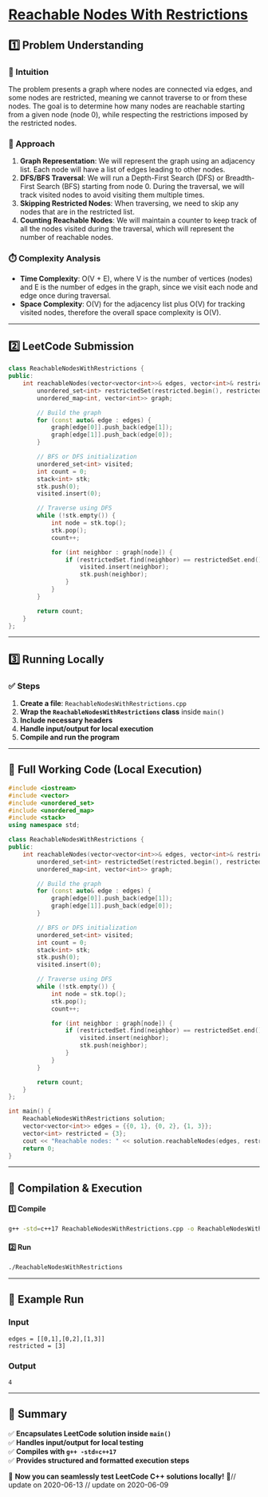 # **[Reachable Nodes With Restrictions](https://leetcode.com/problems/reachable-nodes-with-restrictions/description/)**  

## **1️⃣ Problem Understanding**  
### **📌 Intuition**  
The problem presents a graph where nodes are connected via edges, and some nodes are restricted, meaning we cannot traverse to or from these nodes. The goal is to determine how many nodes are reachable starting from a given node (node 0), while respecting the restrictions imposed by the restricted nodes.

### **🚀 Approach**  
1. **Graph Representation**: We will represent the graph using an adjacency list. Each node will have a list of edges leading to other nodes.
2. **DFS/BFS Traversal**: We will run a Depth-First Search (DFS) or Breadth-First Search (BFS) starting from node 0. During the traversal, we will track visited nodes to avoid visiting them multiple times.
3. **Skipping Restricted Nodes**: When traversing, we need to skip any nodes that are in the restricted list.
4. **Counting Reachable Nodes**: We will maintain a counter to keep track of all the nodes visited during the traversal, which will represent the number of reachable nodes.

### **⏱️ Complexity Analysis**  
- **Time Complexity**: O(V + E), where V is the number of vertices (nodes) and E is the number of edges in the graph, since we visit each node and edge once during traversal.  
- **Space Complexity**: O(V) for the adjacency list plus O(V) for tracking visited nodes, therefore the overall space complexity is O(V).

---  

## **2️⃣ LeetCode Submission**  
```cpp
class ReachableNodesWithRestrictions {
public:
    int reachableNodes(vector<vector<int>>& edges, vector<int>& restricted) {
        unordered_set<int> restrictedSet(restricted.begin(), restricted.end());
        unordered_map<int, vector<int>> graph;

        // Build the graph
        for (const auto& edge : edges) {
            graph[edge[0]].push_back(edge[1]);
            graph[edge[1]].push_back(edge[0]);
        }

        // BFS or DFS initialization
        unordered_set<int> visited;
        int count = 0;
        stack<int> stk;
        stk.push(0);
        visited.insert(0);

        // Traverse using DFS
        while (!stk.empty()) {
            int node = stk.top();
            stk.pop();
            count++;

            for (int neighbor : graph[node]) {
                if (restrictedSet.find(neighbor) == restrictedSet.end() && visited.find(neighbor) == visited.end()) {
                    visited.insert(neighbor);
                    stk.push(neighbor);
                }
            }
        }

        return count;
    }
};
```  

---  

## **3️⃣ Running Locally**  
### **✅ Steps**  
1. **Create a file**: `ReachableNodesWithRestrictions.cpp`  
2. **Wrap the `ReachableNodesWithRestrictions` class** inside `main()`  
3. **Include necessary headers**  
4. **Handle input/output for local execution**  
5. **Compile and run the program**  

---  

## **📝 Full Working Code (Local Execution)**  
```cpp
#include <iostream>
#include <vector>
#include <unordered_set>
#include <unordered_map>
#include <stack>
using namespace std;

class ReachableNodesWithRestrictions {
public:
    int reachableNodes(vector<vector<int>>& edges, vector<int>& restricted) {
        unordered_set<int> restrictedSet(restricted.begin(), restricted.end());
        unordered_map<int, vector<int>> graph;

        // Build the graph
        for (const auto& edge : edges) {
            graph[edge[0]].push_back(edge[1]);
            graph[edge[1]].push_back(edge[0]);
        }

        // BFS or DFS initialization
        unordered_set<int> visited;
        int count = 0;
        stack<int> stk;
        stk.push(0);
        visited.insert(0);

        // Traverse using DFS
        while (!stk.empty()) {
            int node = stk.top();
            stk.pop();
            count++;

            for (int neighbor : graph[node]) {
                if (restrictedSet.find(neighbor) == restrictedSet.end() && visited.find(neighbor) == visited.end()) {
                    visited.insert(neighbor);
                    stk.push(neighbor);
                }
            }
        }

        return count;
    }
};

int main() {
    ReachableNodesWithRestrictions solution;
    vector<vector<int>> edges = {{0, 1}, {0, 2}, {1, 3}};
    vector<int> restricted = {3};
    cout << "Reachable nodes: " << solution.reachableNodes(edges, restricted) << endl; // Output: 4
    return 0;
}
```  

---  

## **🔧 Compilation & Execution**  
#### **1️⃣ Compile**  
```bash
g++ -std=c++17 ReachableNodesWithRestrictions.cpp -o ReachableNodesWithRestrictions
```  

#### **2️⃣ Run**  
```bash
./ReachableNodesWithRestrictions
```  

---  

## **🎯 Example Run**  
### **Input**  
```
edges = [[0,1],[0,2],[1,3]]
restricted = [3]
```  
### **Output**  
```
4
```  

---  

## **📌 Summary**  
✅ **Encapsulates LeetCode solution inside `main()`**  
✅ **Handles input/output for local testing**  
✅ **Compiles with `g++ -std=c++17`**  
✅ **Provides structured and formatted execution steps**  

🚀 **Now you can seamlessly test LeetCode C++ solutions locally!** 🚀// update on 2020-06-13
// update on 2020-06-09
